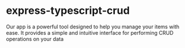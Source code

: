 # express-typescript-crud
Our app is a powerful tool designed to help you manage your items with ease. It provides a simple and intuitive interface for performing CRUD operations on your data
